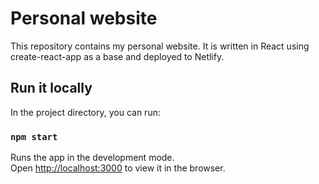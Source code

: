 # Personal website

This repository contains my personal website. It is written in React using create-react-app as a base and deployed to Netlify.

## Run it locally

In the project directory, you can run:

### `npm start`

Runs the app in the development mode.<br>
Open [http://localhost:3000](http://localhost:3000) to view it in the browser.
